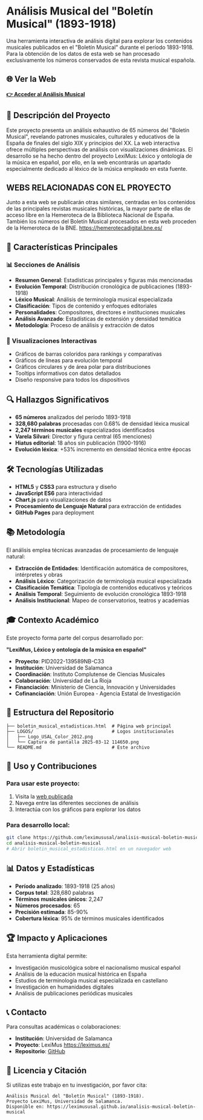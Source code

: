 # Análisis Musical del "Boletín Musical" (1893-1918)

Una herramienta interactiva de análisis digital para explorar los contenidos musicales publicados en el "Boletín Musical" durante el período 1893-1918. Para la obtención de los datos de esta web se han procesado exclusivamente los números conservados de esta revista musical española.

## 🌐 Ver la Web

**[👉 Acceder al Análisis Musical](https://leximususal.github.io/analisis-musical-boletin-musical)**

## 📖 Descripción del Proyecto

Este proyecto presenta un análisis exhaustivo de 65 números del "Boletín Musical", revelando patrones musicales, culturales y educativos de la España de finales del siglo XIX y principios del XX. La web interactiva ofrece múltiples perspectivas de análisis con visualizaciones dinámicas. El desarrollo se ha hecho dentro del proyecto LexiMus: Léxico y ontología de la música en español, por ello, en la web encontrarás un apartado especialmente dedicado al léxico de la música empleado en esta fuente.

## WEBS RELACIONADAS CON EL PROYECTO

Junto a esta web se publicarán otras similares, centradas en los contenidos de las principales revistas musicales históricas, la mayor parte de ellas de acceso libre en la Hemeroteca de la Biblioteca Nacional de España. También los números del Boletín Musical procesados en esta web proceden de la Hemeroteca de la BNE. https://hemerotecadigital.bne.es/

## 🎯 Características Principales

### 📊 **Secciones de Análisis**
- **Resumen General**: Estadísticas principales y figuras más mencionadas
- **Evolución Temporal**: Distribución cronológica de publicaciones (1893-1918)
- **Léxico Musical**: Análisis de terminología musical especializada
- **Clasificación**: Tipos de contenido y enfoques editoriales
- **Personalidades**: Compositores, directores e instituciones musicales
- **Análisis Avanzado**: Estadísticas de extensión y densidad temática
- **Metodología**: Proceso de análisis y extracción de datos

### 🎨 **Visualizaciones Interactivas**
- Gráficos de barras coloridos para rankings y comparativas
- Gráficos de líneas para evolución temporal
- Gráficos circulares y de área polar para distribuciones
- Tooltips informativos con datos detallados
- Diseño responsive para todos los dispositivos

## 🔍 Hallazgos Significativos

- **65 números** analizados del período 1893-1918
- **328,680 palabras** procesadas con 0.68% de densidad léxica musical
- **2,247 términos musicales** especializados identificados
- **Varela Silvari**: Director y figura central (65 menciones)
- **Hiatus editorial**: 18 años sin publicación (1900-1916)
- **Evolución léxica**: +53% incremento en densidad técnica entre épocas

## 🛠️ Tecnologías Utilizadas

- **HTML5** y **CSS3** para estructura y diseño
- **JavaScript ES6** para interactividad
- **Chart.js** para visualizaciones de datos
- **Procesamiento de Lenguaje Natural** para extracción de entidades
- **GitHub Pages** para deployment

## 📚 Metodología

El análisis emplea técnicas avanzadas de procesamiento de lenguaje natural:

- **Extracción de Entidades**: Identificación automática de compositores, intérpretes y obras
- **Análisis Léxico**: Categorización de terminología musical especializada
- **Clasificación Temática**: Tipología de contenidos educativos y teóricos
- **Análisis Temporal**: Seguimiento de evolución cronológica 1893-1918
- **Análisis Institucional**: Mapeo de conservatorios, teatros y academias

## 🎓 Contexto Académico

Este proyecto forma parte del corpus desarrollado por:

**"LexiMus, Léxico y ontología de la música en español"**
- **Proyecto**: PID2022-139589NB-C33
- **Institución**: Universidad de Salamanca
- **Coordinación**: Instituto Complutense de Ciencias Musicales
- **Colaboración**: Universidad de La Rioja
- **Financiación**: Ministerio de Ciencia, Innovación y Universidades
- **Cofinanciación**: Unión Europea - Agencia Estatal de Investigación

## 📄 Estructura del Repositorio

```
├── boletin_musical_estadisticas.html  # Página web principal
├── LOGOS/                             # Logos institucionales
│   ├── Logo_USAL_Color_2012.png
│   └── Captura de pantalla 2025-03-12 114650.png
└── README.md                          # Este archivo
```

## 🚀 Uso y Contribuciones

### Para usar este proyecto:
1. Visita la [web publicada](https://leximususal.github.io/analisis-musical-boletin-musical)
2. Navega entre las diferentes secciones de análisis
3. Interactúa con los gráficos para explorar los datos

### Para desarrollo local:
```bash
git clone https://github.com/leximususal/analisis-musical-boletin-musical.git
cd analisis-musical-boletin-musical
# Abrir boletin_musical_estadisticas.html en un navegador web
```

## 📊 Datos y Estadísticas

- **Período analizado**: 1893-1918 (25 años)
- **Corpus total**: 328,680 palabras
- **Términos musicales únicos**: 2,247
- **Números procesados**: 65
- **Precisión estimada**: 85-90%
- **Cobertura léxica**: 95% de términos musicales identificados

## 🏆 Impacto y Aplicaciones

Esta herramienta digital permite:
- Investigación musicológica sobre el nacionalismo musical español
- Análisis de la educación musical histórica en España
- Estudios de terminología musical especializada en castellano
- Investigación en humanidades digitales
- Análisis de publicaciones periódicas musicales

## 📞 Contacto

Para consultas académicas o colaboraciones:
- **Institución**: Universidad de Salamanca
- **Proyecto**: LexiMus https://leximus.es/
- **Repositorio**: [GitHub](https://github.com/leximususal/principal)

## 📜 Licencia y Citación

Si utilizas este trabajo en tu investigación, por favor cita:
```
Análisis Musical del "Boletín Musical" (1893-1918). 
Proyecto LexiMus, Universidad de Salamanca. 
Disponible en: https://leximususal.github.io/analisis-musical-boletin-musical
